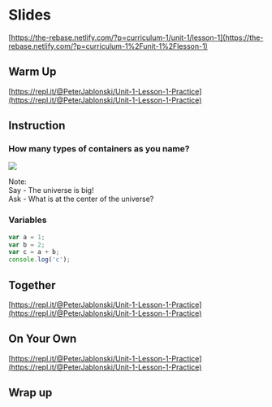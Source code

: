 # Slides

[https://the-rebase.netlify.com/?p=curriculum-1/unit-1/lesson-1](https://the-rebase.netlify.com/?p=curriculum-1%2Funit-1%2Flesson-1)

## Warm Up

[https://repl.it/@PeterJablonski/Unit-1-Lesson-1-Practice](https://repl.it/@PeterJablonski/Unit-1-Lesson-1-Practice)

## Instruction

### How many types of containers as you name?

![](https://i.pinimg.com/236x/45/8e/6c/458e6c56184a5dd30d785582aa5b2aee--christmas-cats-magical-christmas.jpg)

Note:   
Say - The universe is big!  
Ask - What is at the center of the universe?

### Variables

```javascript
var a = 1;
var b = 2;
var c = a + b;
console.log('c');
```

## Together

[https://repl.it/@PeterJablonski/Unit-1-Lesson-1-Practice](https://repl.it/@PeterJablonski/Unit-1-Lesson-1-Practice)

## On Your  Own

[https://repl.it/@PeterJablonski/Unit-1-Lesson-1-Practice](https://repl.it/@PeterJablonski/Unit-1-Lesson-1-Practice)

## Wrap up

